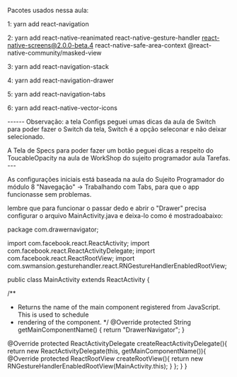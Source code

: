 Pacotes usados nessa aula:

1: yarn add react-navigation

2: yarn add react-native-reanimated react-native-gesture-handler react-native-screens@2.0.0-beta.4  react-native-safe-area-context @react-native-community/masked-view

3: yarn add react-navigation-stack

4: yarn add react-navigation-drawer

5: yarn add react-navigation-tabs

6: yarn add react-native-vector-icons

------  Observação: a tela Configs peguei umas dicas da aula de Switch para poder fazer o Switch da tela,
        Switch é a opção seleconar e não deixar selecionado.

A Tela de Specs para poder fazer um botão peguei dicas a respeito do ToucableOpacity na aula de WorkShop do sujeito programador aula Tarefas. ---


As configurações iniciais está baseada na aula do Sujeito Programador do módulo 8 "Navegação" -> Trabalhando com Tabs, para que o app funcionasse sem problemas.  


lembre que para funcionar o passar dedo e abrir o "Drawer" precisa configurar o arquivo MainActivity.java e deixa-lo como é mostradoabaixo:





package com.drawernavigator;

import com.facebook.react.ReactActivity;
import com.facebook.react.ReactActivityDelegate;
import com.facebook.react.ReactRootView;
import com.swmansion.gesturehandler.react.RNGestureHandlerEnabledRootView;


public class MainActivity extends ReactActivity {

  /**
   * Returns the name of the main component registered from JavaScript. This is used to schedule
   * rendering of the component.
   */
  @Override
  protected String getMainComponentName() {
    return "DrawerNavigator";
  }

  @Override
  protected ReactActivityDelegate createReactActivityDelegate(){
    return new ReactActivityDelegate(this, getMainComponentName()){
      @Override
      protected ReactRootView createRootView(){
        return new RNGestureHandlerEnabledRootView(MainActivity.this);
      }
    };
  }
}
